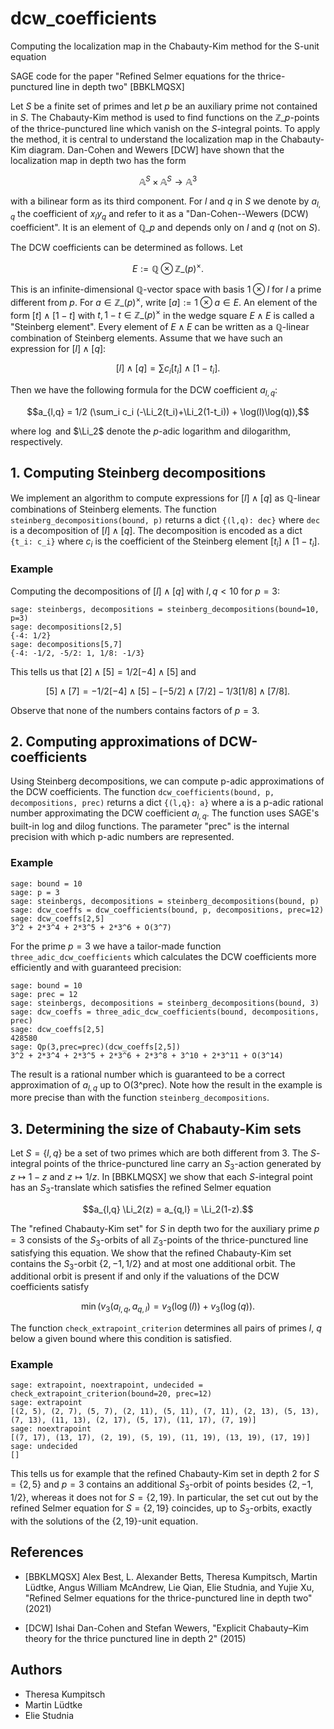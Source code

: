 # dcw_coefficients
Computing the localization map in the Chabauty-Kim method for the S-unit equation

SAGE code for the paper "Refined Selmer equations for the thrice-punctured line in depth two" [BBKLMQSX]

Let $S$ be a finite set of primes and let $p$ be an auxiliary prime not contained in $S$. The Chabauty-Kim method is used to find functions on the $\mathbb{Z}\_p$-points of the thrice-punctured line which vanish on the $S$-integral points. To apply the method, it is central to understand the localization map in the Chabauty-Kim diagram. Dan-Cohen and Wewers [DCW] have shown that the localization map in depth two has the form
```math
\mathbb{A}^S \times \mathbb{A}^S \to \mathbb{A}^3
```
with a bilinear form as its third component. For $l$ and $q$ in $S$ we denote by $a_{l,q}$ the coefficient of $x_l y_q$ and refer to it as a "Dan-Cohen--Wewers (DCW) coefficient". It is an element of $\mathbb{Q}\_p$ and depends only on $l$ and $q$ (not on $S$).

The DCW coefficients can be determined as follows. Let 
```math
E := \mathbb{Q} \otimes \mathbb{Z}\_{(p)}^\times.
```
This is an infinite-dimensional $\mathbb{Q}$-vector space with basis $1 \otimes l$ for $l$ a prime different from $p$. For $a \in \mathbb{Z}\_{(p)}^\times$, write $[a] := 1 \otimes a \in E$. An element of the form $[t] \wedge [1-t]$ with $t, 1-t \in \mathbb{Z}\_{(p)}^\times$ in the wedge square $E \wedge E$ is called a "Steinberg element". Every element of $E \wedge E$ can be written as a $\mathbb{Q}$-linear combination of Steinberg elements. Assume that we have such an expression for $[l] \wedge [q]$:
```math
[l] \wedge [q] = \sum c_i [t_i] \wedge [1-t_i].
```
Then we have the following formula for the DCW coefficient $a_{l,q}$:
```math
a_{l,q} = 1/2 (\sum_i c_i (-\Li_2(t_i)+\Li_2(1-t_i)) + \log(l)\log(q)),
```
where $\log$ and $\Li_2$ denote the $p$-adic logarithm and dilogarithm, respectively.


## 1. Computing Steinberg decompositions
We implement an algorithm to compute expressions for $[l] \wedge [q]$ as $\mathbb{Q}$-linear combinations of Steinberg elements. The function `steinberg_decompositions(bound, p)` returns a dict `{(l,q): dec}` where `dec` is a decomposition of $[l] \wedge [q]$. The decomposition is encoded as a dict `{t_i: c_i}` where $c_i$ is the coefficient of the Steinberg element $[t_i] \wedge [1-t_i]$.

### Example
Computing the decompositions of $[l] \wedge [q]$ with $l,q < 10$ for $p = 3$:
```sage
sage: steinbergs, decompositions = steinberg_decompositions(bound=10, p=3)
sage: decompositions[2,5]
{-4: 1/2}
sage: decompositions[5,7]
{-4: -1/2, -5/2: 1, 1/8: -1/3}
```
This tells us that $[2] \wedge [5] = 1/2 [-4]\wedge [5]$ and 
```math
[5] \wedge [7] = -1/2 [-4] \wedge [5] - [-5/2] \wedge [7/2] - 1/3 [1/8] \wedge [7/8].
```
Observe that none of the numbers contains factors of $p=3$.

## 2. Computing approximations of DCW-coefficients

Using Steinberg decompositions, we can compute p-adic approximations of the DCW coefficients. The function `dcw_coefficients(bound, p, decompositions, prec)` returns a dict `{(l,q}: a}` where a is a p-adic rational number approximating the DCW coefficient $a_{l,q}$. The function uses SAGE's built-in log and dilog functions. The parameter "prec" is the internal precision with which p-adic numbers are represented.

### Example
```sage
sage: bound = 10
sage: p = 3
sage: steinbergs, decompositions = steinberg_decompositions(bound, p)
sage: dcw_coeffs = dcw_coefficients(bound, p, decompositions, prec=12)
sage: dcw_coeffs[2,5]
3^2 + 2*3^4 + 2*3^5 + 2*3^6 + O(3^7)
```

For the prime $p = 3$ we have a tailor-made function `three_adic_dcw_coefficients` which calculates the DCW coefficients more efficiently and with guaranteed precision:
```sage 
sage: bound = 10
sage: prec = 12
sage: steinbergs, decompositions = steinberg_decompositions(bound, 3)
sage: dcw_coeffs = three_adic_dcw_coefficients(bound, decompositions, prec)
sage: dcw_coeffs[2,5]
428580
sage: Qp(3,prec=prec)(dcw_coeffs[2,5])
3^2 + 2*3^4 + 2*3^5 + 2*3^6 + 2*3^8 + 3^10 + 2*3^11 + O(3^14)
```
The result is a rational number which is guaranteed to be a correct approximation of $a_{l,q}$ up to O(3^prec). Note how the result in the example is more precise than with the function `steinberg_decompositions`.

## 3. Determining the size of Chabauty-Kim sets
Let $S = \{l,q\}$ be a set of two primes which are both different from 3. The $S$-integral points of the thrice-punctured line carry an $S_3$-action generated by $z \mapsto 1-z$ and $z \mapsto 1/z$. In [BBKLMQSX] we show that each $S$-integral point has an $S_3$-translate which satisfies the refined  Selmer equation
```math
a_{l,q} \Li_2(z) = a_{q,l} = \Li_2(1-z).
```

The "refined Chabauty-Kim set" for $S$ in depth two for the auxiliary prime $p = 3$ consists of the $S_3$-orbits of all $\mathbb{Z}_3$-points of the thrice-punctured line satisfying this equation. We show that the refined Chabauty-Kim set contains the $S_3$-orbit $\{2,-1,1/2\}$ and at most one additional orbit. The additional orbit is present if and only if the valuations of the DCW coefficients satisfy
```math
\min(v_3(a_{l,q}, a_{q,l}) = v_3(\log(l)) + v_3(\log(q)).
```

The function `check_extrapoint_criterion` determines all pairs of primes $l$, $q$ below a given bound where this condition is satisfied.

### Example
```sage
sage: extrapoint, noextrapoint, undecided = check_extrapoint_criterion(bound=20, prec=12)
sage: extrapoint
[(2, 5), (2, 7), (5, 7), (2, 11), (5, 11), (7, 11), (2, 13), (5, 13), (7, 13), (11, 13), (2, 17), (5, 17), (11, 17), (7, 19)]
sage: noextrapoint
[(7, 17), (13, 17), (2, 19), (5, 19), (11, 19), (13, 19), (17, 19)]
sage: undecided
[]
```
This tells us for example that the refined Chabauty-Kim set in depth 2 for $S = \{2,5\}$ and $p = 3$ contains an additional $S_3$-orbit of points besides $\{2,-1,1/2\}$, whereas it does not for $S = \{2,19\}$. In particular, the set cut out by the refined Selmer equation for $S = \{2,19\}$ coincides, up to $S_3$-orbits, exactly with the solutions of the $\{2,19\}$-unit equation.

## References

- [BBKLMQSX] Alex Best, L. Alexander Betts, Theresa Kumpitsch, Martin Lüdtke, Angus William McAndrew, Lie Qian, Elie Studnia, and Yujie Xu, "Refined Selmer equations for the thrice-punctured line in depth two" (2021)
  
- [DCW] Ishai Dan-Cohen and Stefan Wewers, "Explicit Chabauty–Kim theory for the thrice punctured line in depth 2" (2015)
  
## Authors

- Theresa Kumpitsch
- Martin Lüdtke
- Elie Studnia
